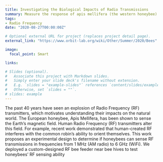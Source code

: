 ```yaml
---
title: Investigating the Biological Impacts of Radio Transmissions
summary: Measure the response of apis mellifera (the western honeybee) to Radio-Frequency Electromagnetic fields (RF-EMF)
tags:
- Radio Frequency
date: "2020-08-27T00:00:00Z"

# Optional external URL for project (replaces project detail page).
external_link: "https://www.orbit-lab.org/wiki/Other/Summer/2020/Bees"

image:
  focal_point: Smart

links:

# Slides (optional).
#   Associate this project with Markdown slides.
#   Simply enter your slide deck's filename without extension.
#   E.g. `slides = "example-slides"` references `content/slides/example-slides.md`.
#   Otherwise, set `slides = ""`.
# slides: example
---
```

The past 40 years have seen an explosion of Radio Frequency (RF)
transmitters, which motivates understanding their impacts on the
natural world. The European honeybee, Apis Mellifera, has been
shown to sense the Earth’s magnetic field. Human Radio Frequency
(RF) transmitters alter this field. For example, recent work demonstrated that human-created RF interferes with the common robin’s
ability to orient themselves. This work proposes an experimental
design to determine if honeybees can sense RF transmissions in
frequencies from 1 MHz (AM radio) to 6 GHz (WiFi). We deployed
a custom-designed RF bee feeder near bee hives to test honeybees’
RF sensing ability
